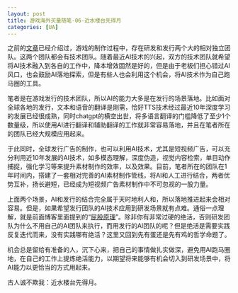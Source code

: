 ```yaml
---
layout: post
title: 游戏海外买量随笔-06-近水楼台先得月
categories: [UA]
---
```


之前的[文章](https://bourneli.github.io/ua/2024/06/03/ua-oversea-04.html)已经介绍过，游戏的制作过程中，存在研发和发行两个大的相对独立团队。这两个团队都会有技术团队。随着最近AI技术的兴起，双方的技术团队就希望将AI技术融入到各自的工作中，降本增效固然是好的，但是由于老板们担心错过AI风口，也会鼓励AI落地探索，但是有些人也会利用这个机会，将AI技术作为自己跑马圈的工具。

笔者是在游戏发行的技术团队，所以AI的能力大多是在发行的场景落地。比如面对全球各地的发行，文本和语音的翻译是刚需，恰好TTS技术经过最近10年深度学习的发展已经很成熟，同时chatgpt的横空出世，将多语言翻译的门槛降低了至少1个数量级，所以使用AI进行翻译和辅助翻译的工作就非常容易落地，并且在笔者所在的团队已经大规模应用起来。

于此同时，全球发行广告的制作，也可以利用AI技术，尤其是短视频广告，可以充分利用近10年发展的AI技术，如多模态理解，深度伪造，视觉内容检索，单目动作捕捉，强化学习等来提升素材制作的效率，以及效果。目前，笔者所在的团队在1年时间内，搭建了一套相对完善的AI素材制作管线，将AI和人工进行结合，两者优势互补，扬长避短，已经成为短视频广告素材制作中不可忽视的一股力量。

上面两个场景，AI和发行的结合完全属于天时地利人和，所以落地推进起来会相对容易。但是，如果希望发行团队的AI技术应用到研发场景就有点难。通俗一点理解，就是前面博客里面提到的“[屁股原理](https://bourneli.github.io/ua/2023/10/09/ua-oversea-03.html)”。除非你有非常过硬的绝活，否则研发团队为什么不用自己的AI团队来执行，而用发行的AI团队的呢？但是绝活是需要实践反复迭代而来，没有实践哪有绝活？这里又回到先有蛋还是先有鸡的哲学命题了。

机会总是留给有准备的人，沉下心来，把自己的事情做扎实做深，避免用AI跑马圈地，在自己的工作上提炼绝活能力，以期望将来能够有机会切入到研发场景中，将AI能力以更恰当的方式用起来。

古人诚不欺我：近水楼台先得月。











